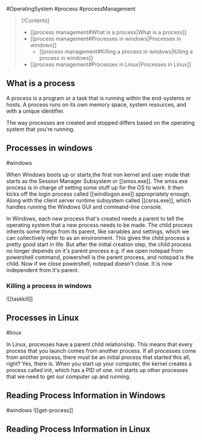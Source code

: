#OperatingSystem #process #processManagement

>[!Contents]
>- [[process management#What is a process|What is a process]]
>- [[process management#Processes in windows|Processes in windows]]
>	- [[process management#Killing a process in windows|Killing a process in windows]]
>- [[process management#Processes in Linux|Processes in Linux]]
## What is a process
A process is a program or a task that is running within the end-systems or hosts. A process runs on its own memory space, system resources, and with a unique identifier. 

The way processes are created and stopped differs based on the operating system that you're running.
## Processes in windows
#windows 

When Windows boots up or starts,the first non kernel and user mode that starts as the Session Manager Subsystem or [[smss.exe]]. The smss.exe process is in charge of setting some stuff up for the OS to work. 
It then kicks off the login process called [[windlogon.exe]] appropriately enough. Along with the client server runtime subsystem called [[csrss.exe]], which handles running the Windows GUI and command-line console.

In Windows, each new process that's created needs 
a parent to tell the operating system that a new process needs to be made. The child process inherits some things from its parent,
like variables and settings, which we can collectively refer to as an environment. This gives the child process a pretty good start in life. But after the initial creation step, the child process no longer depends on it's parent process e.g. if we open notepad from powershell command, powershell is the parent process, and notepad is the child. Now if we close powershell, notepad doesn't close. It is now independent from it's parent. 
### Killing a process in windows
![[taskkill]]


## Processes in Linux
#linux 

In Linux, processes have a parent child relationship. This means that every process that you launch comes from another  process. If all processes come from another process, there must be an initial process that started this all, right? Yes, there is. When you start up your computer, the kernel creates a process called init, which has a PID of one. init starts up other processes that we need to get our computer up and running.
## Reading Process Information in Windows

#windows 
![[get-process]]


## Reading Process Information in Linux
